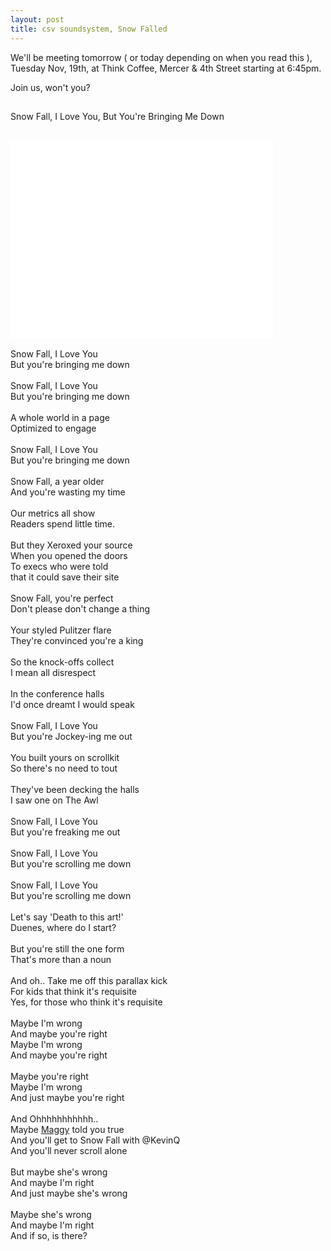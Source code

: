 ```yaml
---
layout: post
title: csv soundsystem, Snow Falled
---
```


We'll be meeting tomorrow ( or today depending on when you read this ), Tuesday Nov, 19th, at Think Coffee, Mercer & 4th Street starting at 6:45pm.

Join us, won't you?

##
Snow Fall, I Love You, But You're Bringing Me Down<br/>
<br/>
<iframe width="420" height="315" src="//www.youtube.com/embed/-eohHwsplvY" frameborder="0" allowfullscreen></iframe>
<br/><br/>
Snow Fall, I Love You<br/>
But you're bringing me down<br/>
<br/>
Snow Fall, I Love You<br/>
But you're bringing me down<br/>
<br/>
A whole world in a page<br/>
Optimized to engage<br/>
<br/>
Snow Fall, I Love You<br/>
But you're bringing me down<br/>
<br/>
Snow Fall, a year older<br/>
And you're wasting my time<br/>
<br/>
Our metrics all show<br/>
Readers spend little time.<br/>
<br/>
But they Xeroxed your source<br/>
When you opened the doors<br/>
To execs who were told<br/>
that it could save their site<br/>
<br/>
Snow Fall, you're perfect<br/>
Don't please don't change a thing<br/>
<br/>
Your styled Pulitzer flare<br/>
They're convinced you're a king<br/>
<br/>
So the knock-offs collect<br/>
I mean all disrespect<br/>
<br/>
In the conference halls<br/>
I'd once dreamt I would speak<br/>
<br/>
Snow Fall, I Love You<br/>
But you're Jockey-ing me out<br/>
<br/>
You built yours on scrollkit<br/>
So there's no need to tout<br/>
<br/>
They've been decking the halls<br/>
I saw one on The Awl<br/>
<br/>
Snow Fall, I Love You<br/>
But you're freaking me out<br/>
<br/>
Snow Fall, I Love You<br/>
But you're scrolling me down<br/>
<br/>
Snow Fall, I Love You<br/>
But you're scrolling me down<br/>
<br/>
Let's say 'Death to this art!'<br/>
Duenes, where do I start?<br/>
<br/>
But you're still the one form<br/>
That's more than a noun<br/>
<br/>
And oh.. Take me off this parallax kick<br/>
For kids that think it's requisite<br/>
Yes, for those who think it's requisite<br/>
<br/>
Maybe I'm wrong<br/>
And maybe you're right<br/>
Maybe I'm wrong<br/>
And maybe you're right<br/>
<br/>
Maybe you're right<br/>
Maybe I'm wrong<br/>
And just maybe you're right<br/>
<br/>
And Ohhhhhhhhhhh..<br/>
Maybe <a href="http://publiceditor.blogs.nytimes.com/2013/08/20/who-gets-to-snow-fall-or-jockey-at-the-times-and-why/?_php=true&_type=blogs&_r=0" target="_blank">Maggy</a> told you true<br/>
And you'll get to Snow Fall with @KevinQ<br/>
And you'll never scroll alone<br/>
<br/>
But maybe she's wrong<br/>
And maybe I'm right<br/>
And just maybe she's wrong<br/>
<br/>
Maybe she's wrong<br/>
And maybe I'm right<br/>
And if so, is there?<br/>
